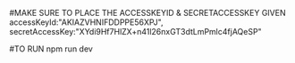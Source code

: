 #MAKE SURE TO PLACE THE ACCESSKEYID & SECRETACCESSKEY GIVEN
  accessKeyId:"AKIAZVHNIFDDPPE56XPJ",
  secretAccessKey:"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"


#TO RUN
  npm run dev
